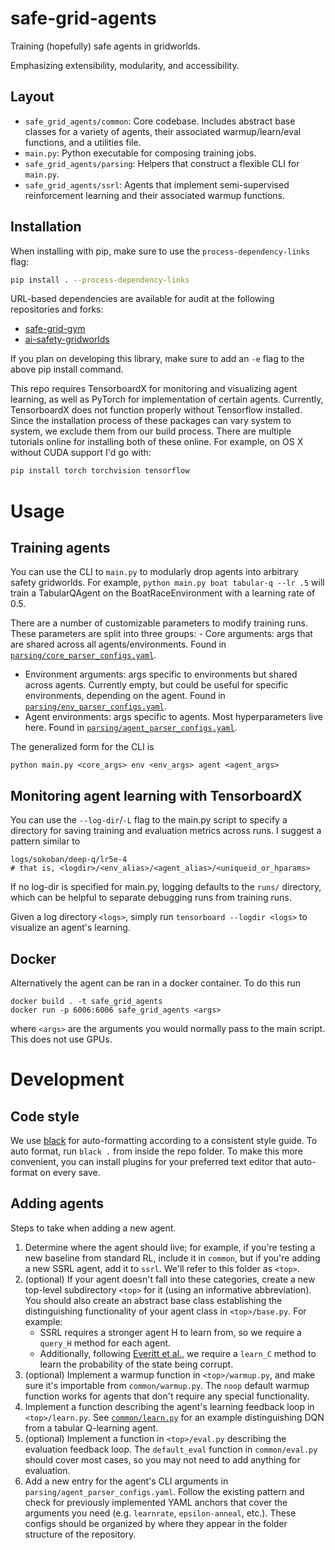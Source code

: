# safe-grid-agents

Training (hopefully) safe agents in gridworlds.

Emphasizing extensibility, modularity, and accessibility.

## Layout

-   `safe_grid_agents/common`: Core codebase. Includes abstract base
    classes for a variety of agents, their associated warmup/learn/eval
    functions, and a utilities file.
-   `main.py`: Python executable for composing training jobs.
-   `safe_grid_agents/parsing`: Helpers that construct a flexible CLI
    for `main.py`.
-   `safe_grid_agents/ssrl`: Agents that implement semi-supervised
    reinforcement learning and their associated warmup functions.

## Installation
When installing with pip, make sure to use the `process-dependency-links` flag:
```bash
pip install . --process-dependency-links
```
URL-based dependencies are available for audit at the following repositories and forks:
- [safe-grid-gym](https://github.com/jvmancuso/safe-grid-gym)
- [ai-safety-gridworlds](https://github.com/jvmancuso/ai-safety-gridworlds)

If you plan on developing this library, make sure to add an `-e` flag to the above pip install command.

This repo requires TensorboardX for monitoring and visualizing agent learning, as well as PyTorch for implementation of certain agents.  Currently, TensorboardX does not function properly without Tensorflow installed.  Since the installation process of these packages can vary system to system, we exclude them from our build process.  There are multiple tutorials online for installing both of these online.  For example, on OS X without CUDA support I'd go with:
```bash
pip install torch torchvision tensorflow
```

# Usage

## Training agents

You can use the CLI to `main.py` to modularly drop agents into arbitrary
safety gridworlds. For example, `python main.py boat tabular-q --lr .5`
will train a TabularQAgent on the BoatRaceEnvironment with a learning
rate of 0.5.

There are a number of customizable parameters to modify training runs.
These parameters are split into three groups: - Core arguments: args
that are shared across all agents/environments. Found in
[`parsing/core_parser_configs.yaml`](https://github.com/jvmancuso/safe-grid-agents/blob/master/safe_grid_agents/parsing/core_parser_configs.yaml).
- Environment arguments: args specific to environments but shared across
agents. Currently empty, but could be useful for specific environments,
depending on the agent. Found in
[`parsing/env_parser_configs.yaml`](https://github.com/jvmancuso/safe-grid-agents/blob/master/safe_grid_agents/parsing/env_parser_configs.yaml).
- Agent environments: args specific to agents. Most hyperparameters live
here. Found in
[`parsing/agent_parser_configs.yaml`](https://github.com/jvmancuso/safe-grid-agents/blob/master/safe_grid_agents/parsing/agent_parser_configs.yaml).

The generalized form for the CLI is

``` {.bash}
python main.py <core_args> env <env_args> agent <agent_args>
```

## Monitoring agent learning with TensorboardX

You can use the `--log-dir`/`-L` flag to the main.py script to specify a
directory for saving training and evaluation metrics across runs. I
suggest a pattern similar to

``` {.bash}
logs/sokoban/deep-q/lr5e-4
# that is, <logdir>/<env_alias>/<agent_alias>/<uniqueid_or_hparams>
```

If no log-dir is specified for main.py, logging defaults to the `runs/`
directory, which can be helpful to separate debugging runs from training
runs.

Given a log directory `<logs>`, simply run `tensorboard --logdir <logs>`
to visualize an agent's learning.

## Docker

Alternatively the agent can be ran in a docker container. To do this run

``` {.bash}
docker build . -t safe_grid_agents
docker run -p 6006:6006 safe_grid_agents <args>
```

where `<args>` are the arguments you would normally pass to the main script.
This does not use GPUs.

# Development

## Code style
We use [black](https://github.com/ambv/black) for auto-formatting according to a consistent style guide.  To auto format, run `black .` from inside the repo folder.  To make this more convenient, you can install plugins for your preferred text editor that auto-format on every save.

## Adding agents

Steps to take when adding a new agent.

1.  Determine where the agent should live; for example, if you're
    testing a new baseline from standard RL, include it in `common`, but
    if you're adding a new SSRL agent, add it to `ssrl`. We'll refer to
    this folder as `<top>`.
2.  (optional) If your agent doesn't fall into these categories, create
    a new top-level subdirectory `<top>` for it (using an informative
    abbreviation). You should also create an abstract base class
    establishing the distinguishing functionality of your agent class in
    `<top>/base.py`. For example:
    -   SSRL requires a stronger agent H to learn from, so we require a
        `query_H` method for each agent.
    -   Additionally, following [Everitt et
        al.](https://arxiv.org/abs/1705.08417), we require a `learn_C`
        method to learn the probability of the state being corrupt.
3.  (optional) Implement a warmup function in `<top>/warmup.py`, and
    make sure it's importable from `common/warmup.py`. The `noop`
    default warmup function works for agents that don't require any
    special functionality.
4.  Implement a function describing the agent's learning feedback loop
    in `<top>/learn.py`. See
    [`common/learn.py`](https://github.com/jvmancuso/safe-grid-agents/blob/master/safe_grid_agents/common/learn.py)
    for an example distinguishing DQN from a tabular Q-learning agent.
5.  (optional) Implement a function in `<top>/eval.py` describing the
    evaluation feedback loop. The `default_eval` function in
    `common/eval.py` should cover most cases, so you may not need to add
    anything for evaluation.
6.  Add a new entry for the agent's CLI arguments in
    `parsing/agent_parser_configs.yaml`. Follow the existing pattern and
    check for previously implemented YAML anchors that cover the
    arguments you need (e.g. `learnrate`, `epsilon-anneal`, etc.). These
    configs should be organized by where they appear in the folder
    structure of the repository.
